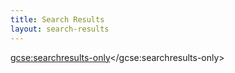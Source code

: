 ```yaml
---
title: Search Results
layout: search-results
---
```

<script>
  (function() {
    var cx = '002559848040385924287:661qriud4ke';
    var gcse = document.createElement('script');
    gcse.type = 'text/javascript';
    gcse.async = true;
    gcse.src = 'https://cse.google.com/cse.js?cx=' + cx;
    var s = document.getElementsByTagName('script')[0];
    s.parentNode.insertBefore(gcse, s);
  })();
</script>
<!-- These styles fix CSE and Bootstrap 3 conflict -->
<style type="text/css">
    .reset-box-sizing, .reset-box-sizing *, .reset-box-sizing *:before, .reset-box-sizing *:after,  .gsc-inline-block
    {
        -webkit-box-sizing: content-box;
        -moz-box-sizing: content-box;
        box-sizing: content-box;
    }
    input.gsc-input, .gsc-input-box, .gsc-input-box-hover, .gsc-input-box-focus, .gsc-search-button
    {
        box-sizing: content-box;
        line-height: normal;
    }
</style>

<gcse:searchresults-only></gcse:searchresults-only>
